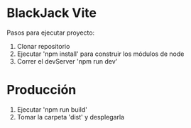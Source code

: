 # BlackJack Vite

Pasos para ejecutar proyecto:

1. Clonar repositorio
2. Ejecutar 'npm install' para construir los módulos de node
3. Correr el devServer 'npm run dev'

# Producción

1. Ejecutar 'npm run build'
2. Tomar la carpeta 'dist' y desplegarla